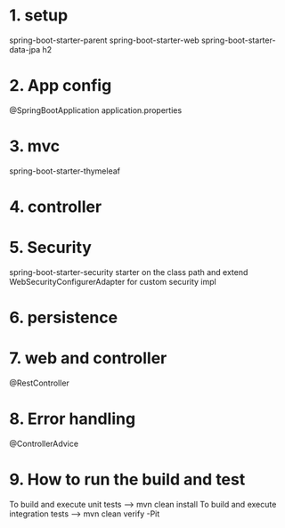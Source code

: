 # 1. setup
spring-boot-starter-parent
spring-boot-starter-web
spring-boot-starter-data-jpa
h2
# 2. App config
@SpringBootApplication
application.properties
# 3. mvc 
spring-boot-starter-thymeleaf
# 4. controller 
# 5. Security
spring-boot-starter-security
starter on the class path and extend WebSecurityConfigurerAdapter for custom security impl
# 6. persistence
# 7. web and controller
@RestController
# 8. Error handling
@ControllerAdvice

# 9. How to run the build and test
To build and execute unit tests --> mvn clean install
To build and execute integration tests --> mvn clean verify -Pit
